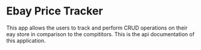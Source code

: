 # Ebay Price Tracker

This app allows the users to track and perform CRUD operations on their eay store in comparison to the compititors. This is the api documentation of this application.
